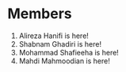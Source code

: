 # Members

1. Alireza Hanifi is here!
2. Shabnam Ghadiri is here!
3. Mohammad Shafieeha is here!
4. Mahdi Mahmoodian is here!
